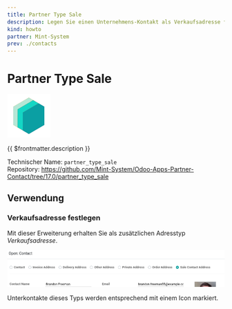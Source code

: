 ```yaml
---
title: Partner Type Sale
description: Legen Sie einen Unternehmens-Kontakt als Verkaufsadresse fest.
kind: howto
partner: Mint-System
prev: ./contacts
---
```

# Partner Type Sale
![icon_oms_box](attachments/icons_odoo_mint_system.png)

{{ $frontmatter.description }}

Technischer Name: `partner_type_sale`\
Repository: <https://github.com/Mint-System/Odoo-Apps-Partner-Contact/tree/17.0/partner_type_sale>

## Verwendung

### Verkaufsadresse festlegen

Mit dieser Erweiterung erhalten Sie als zusätzlichen Adresstyp *Verkaufsadresse*.

![](attachments/Partner%20Type%20Sale.png)

Unterkontakte dieses Typs werden entsprechend mit einem Icon markiert.
